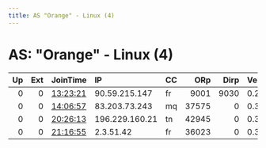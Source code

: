 ```yaml
---
title: AS "Orange" - Linux (4)
---
```


# AS: "Orange" - Linux (4)

|   Up |   Ext | JoinTime                                                                                            | IP             | CC   |   ORp |   Dirp | Version   | Contact                | Nickname      |   eFamMembers |
|-----:|------:|:----------------------------------------------------------------------------------------------------|:---------------|:-----|------:|-------:|:----------|:-----------------------|:--------------|--------------:|
|    0 |     0 | [13:23:21](https://metrics.torproject.org/rs.html#details/AD5EFC30F0CF0B67314F71B6CC8F197886DF21FC) | 90.59.215.147  | fr   |  9001 |   9030 | 0.2.9.16  | cachemoi@protonmail.ch | cachemoi      |             1 |
|    0 |     0 | [14:06:57](https://metrics.torproject.org/rs.html#details/052BFDEF48F8941788D1CDA303B391D86E71D1BE) | 83.203.73.243  | mq   | 37575 |      0 | 0.3.3.10  | None                   | UbuntuCore250 |             1 |
|    0 |     0 | [20:26:13](https://metrics.torproject.org/rs.html#details/9B226625FB65C6EB39A755D65BA49BA63F47A5BE) | 196.229.160.21 | tn   | 42945 |      0 | 0.3.3.10  | None                   | UbuntuCore250 |             1 |
|    0 |     0 | [21:16:55](https://metrics.torproject.org/rs.html#details/B31D20B574CED59042D5A8EED163BEEB56FFE036) | 2.3.51.42      | fr   | 36023 |      0 | 0.3.3.10  | None                   | UbuntuCore250 |             1 |
